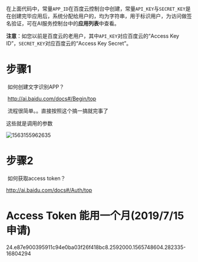 在上面代码中，常量`APP_ID`在百度云控制台中创建，常量`API_KEY`与`SECRET_KEY`是在创建完毕应用后，系统分配给用户的，均为字符串，用于标识用户，为访问做签名验证，可在AI服务控制台中的**应用列表**中查看。

**注意**：如您以前是百度云的老用户，其中`API_KEY`对应百度云的“Access Key ID”，`SECRET_KEY`对应百度云的“Access Key Secret”。





# 步骤1

​	如何创建文字识别APP？

​	<http://ai.baidu.com/docs#/Begin/top>

​	流程很简单。。直接按照这个搞一搞就完事了

这些就是调用的参数

![1563155962635](D:\我的文档\预研OCR图片识别文字(百度API)\image\调用API所需要的一些参数)

# 步骤2

​	如何获取access token？

<http://ai.baidu.com/docs#/Auth/top>



# Access Token 能用一个月(2019/7/15申请)

24.e87e900395911c94e0ba03f26f418bc8.2592000.1565748604.282335-16804294

